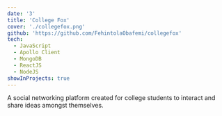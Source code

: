 ```yaml
---
date: '3'
title: 'College Fox'
cover: './collegefox.png'
github: 'https://github.com/FehintolaObafemi/collegefox'
tech:
  - JavaScript
  - Apollo Client
  - MongoDB
  - ReactJS
  - NodeJS
showInProjects: true
---
```


A social networking platform created for college students to interact and share ideas amongst themselves.
